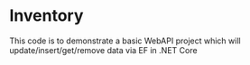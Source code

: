 # Inventory
This code is to demonstrate a basic WebAPI project which will update/insert/get/remove data via EF in .NET Core
